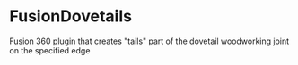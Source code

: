 # FusionDovetails
Fusion 360 plugin that creates "tails" part of the dovetail woodworking joint on the specified edge

